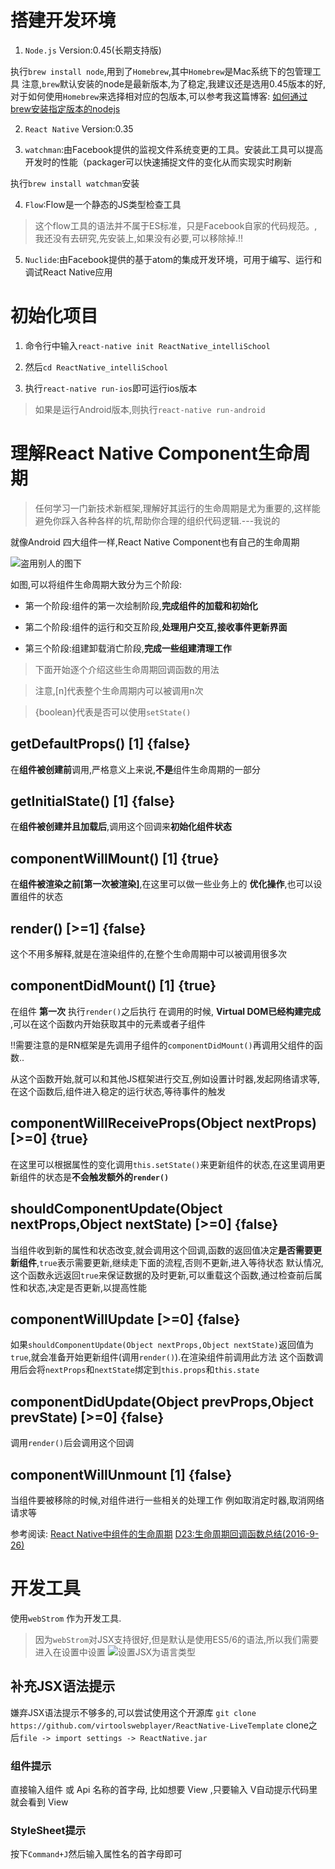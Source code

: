 # 搭建开发环境

1. `Node.js` Version:0.45(长期支持版)

  执行`brew install node`,用到了`Homebrew`,其中`Homebrew`是Mac系统下的包管理工具 注意,`brew`默认安装的node是最新版本,为了稳定,我建议还是选用0.45版本的好,对于如何使用`Homebrew`来选择相对应的包版本,可以参考我这篇博客: [如何通过brew安装指定版本的nodejs](http://www.caogfw.cn/2016/09/05/mac-brew-versions/)

2. `React Native` Version:0.35

3. `watchman`:由Facebook提供的监视文件系统变更的工具。安装此工具可以提高开发时的性能（packager可以快速捕捉文件的变化从而实现实时刷新

  执行`brew install watchman`安装

4. `Flow`:Flow是一个静态的JS类型检查工具

  > 这个flow工具的语法并不属于ES标准，只是Facebook自家的代码规范。,我还没有去研究,先安装上,如果没有必要,可以移除掉.:bangbang:

5. `Nuclide`:由Facebook提供的基于atom的集成开发环境，可用于编写、运行和 调试React Native应用

# 初始化项目

1. 命令行中输入`react-native init ReactNative_intelliSchool`

2. 然后`cd ReactNative_intelliSchool`

3. 执行`react-native run-ios`即可运行ios版本

  > 如果是运行Android版本,则执行`react-native run-android`

# 理解React Native Component生命周期

> 任何学习一门新技术新框架,理解好其运行的生命周期是尤为重要的,这样能避免你踩入各种各样的坑,帮助你合理的组织代码逻辑.---我说的

就像Android 四大组件一样,React Native Component也有自己的生命周期

![盗用别人的图下](http://7rf9ir.com1.z0.glb.clouddn.com/3-3-component-lifecycle.jpg)

如图,可以将组件生命周期大致分为三个阶段:

- 第一个阶段:组件的第一次绘制阶段,**完成组件的加载和初始化**

- 第二个阶段:组件的运行和交互阶段,**处理用户交互,接收事件更新界面**

- 第三个阶段:组建卸载消亡阶段,**完成一些组建清理工作**

> 下面开始逐个介绍这些生命周期回调函数的用法

> 注意,[n]代表整个生命周期内可以被调用n次

> {boolean}代表是否可以使用`setState()`

## getDefaultProps() [1] {false}

在**组件被创建前**调用,严格意义上来说,**不是**组件生命周期的一部分

## getInitialState() [1] {false}

在**组件被创建并且加载后**,调用这个回调来**初始化组件状态**

## componentWillMount() [1] {true}

在**组件被渲染之前[第一次被渲染]**,在这里可以做一些业务上的 **优化操作**,也可以设置组件的状态

## render() [>=1] {false}

这个不用多解释,就是在渲染组件的,在整个生命周期中可以被调用很多次

## componentDidMount() [1] {true}

在组件 **第一次** 执行`render()`之后执行 在调用的时候, **Virtual DOM已经构建完成** ,可以在这个函数内开始获取其中的元素或者子组件

:bangbang:需要注意的是RN框架是先调用子组件的`componentDidMount()`再调用父组件的函数..

从这个函数开始,就可以和其他JS框架进行交互,例如设置计时器,发起网络请求等,在这个函数后,组件进入稳定的运行状态,等待事件的触发

## componentWillReceiveProps(Object nextProps) [>=0] {true}

在这里可以根据属性的变化调用`this.setState()`来更新组件的状态,在这里调用更新组件的状态是**不会触发额外的`render()`**

## shouldComponentUpdate(Object nextProps,Object nextState) [>=0] {false}

当组件收到新的属性和状态改变,就会调用这个回调,函数的返回值决定**是否需要更新组件**,`true`表示需要更新,继续走下面的流程,否则不更新,进入等待状态 默认情况,这个函数永远返回`true`来保证数据的及时更新,可以重载这个函数,通过检查前后属性和状态,决定是否更新,以提高性能

## componentWillUpdate [>=0] {false}

如果`shouldComponentUpdate(Object nextProps,Object nextState)`返回值为`true`,就会准备开始更新组件(调用`render()`).在渲染组件前调用此方法 这个函数调用后会将`nextProps`和`nextState`绑定到`this.props`和`this.state`

## componentDidUpdate(Object prevProps,Object prevState) [>=0] {false}

调用`render()`后会调用这个回调

## componentWillUnmount [1] {false}

当组件要被移除的时候,对组件进行一些相关的处理工作 例如取消定时器,取消网络请求等

参考阅读: [React Native中组件的生命周期](http://www.race604.com/react-native-component-lifecycle/) [D23:生命周期回调函数总结(2016-9-26)](https://github.com/crazycodeboy/RNStudyNotes/tree/master/React%20Native%20%E6%AF%8F%E6%97%A5%E4%B8%80%E5%AD%A6#d23生命周期回调函数总结2016-9-26)

# 开发工具

使用`webStrom` 作为开发工具.

> 因为`webStrom`对JSX支持很好,但是默认是使用ES5/6的语法,所以我们需要进入在设置中设置 ![设置JSX为语言类型](http://git.oschina.net/uploads/images/2016/1016/205629_f2a4cbf3_541293.png "设置JSX为图片类型")

## 补充JSX语法提示

嫌弃JSX语法提示不够多的,可以尝试使用这个开源库 `git clone https://github.com/virtoolswebplayer/ReactNative-LiveTemplate` clone之后`file -> import settings -> ReactNative.jar`

### 组件提示

直接输入组件 或 Api 名称的首字母, 比如想要 View ,只要输入 V自动提示代码里就会看到 View

### StyleSheet提示

按下`Command+J`然后输入属性名的首字母即可
